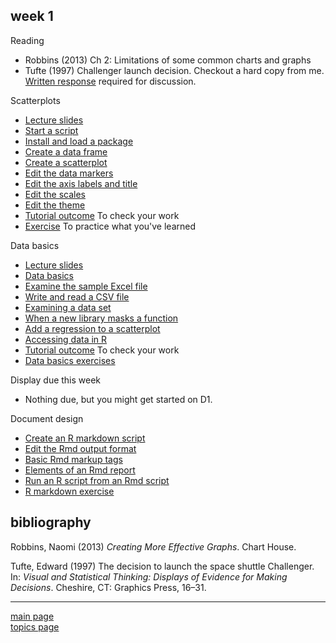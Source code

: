 
week 1
------

Reading

-   Robbins (2013) Ch 2: Limitations of some common charts and graphs
-   Tufte (1997) Challenger launch decision. Checkout a hard copy from me. [Written response](read-01_reading-response-form.pdf) required for discussion.

Scatterplots

-   [Lecture slides](../slides/Le03-scatterplot-slides.pdf)
-   [Start a script](tut-0301_start-scatterplot.md)
-   [Install and load a package](tut-0302_install-load-package.md)
-   [Create a data frame](tut-0303_create-data-frame.md)
-   [Create a scatterplot](tut-0304_create-scatterplot.md)
-   [Edit the data markers](tut-0305_edit-data-markers.md)
-   [Edit the axis labels and title](tut-0306_edit-axis-labels-title.md)
-   [Edit the scales](tut-0307_edit-scales.md)
-   [Edit the theme](tut-0308_edit-theme.md)
-   [Tutorial outcome](../practiceR/tut02_scatterplot.R) To check your work
-   [Exercise](tut-0309_scatterplot-exercise.md) To practice what you've learned

Data basics

-   [Lecture slides](../slides/Le04-data-basics-slides.pdf)
-   [Data basics](tut-0401_data-basics.md)
-   [Examine the sample Excel file](tut-0402_read-excel.md)
-   [Write and read a CSV file](tut-0403_read-write-csv.md)
-   [Examining a data set](tut-0404_examine-new-data.md)
-   [When a new library masks a function](tut-0405_new-library-masks.md)
-   [Add a regression to a scatterplot](tut-0406_add-regression.md)
-   [Accessing data in R](tut-0407_access-data-in-R.md)
-   [Tutorial outcome](../practiceR/tut03_data-basics.R) To check your work
-   [Data basics exercises](tut-0408_data-basics-exercise.md)

Display due this week

-   Nothing due, but you might get started on D1.

Document design

-   [Create an R markdown script](tut-0601_rmd-start-markdown.md)
-   [Edit the Rmd output format](tut-0602_rmd-edit-output.md)
-   [Basic Rmd markup tags](tut-0603_rmd-basic-tags.md)
-   [Elements of an Rmd report](tut-0604_rmd-elements.md)
-   [Run an R script from an Rmd script](tut-0605_rmd-run-r.md)
-   [R markdown exercise](tut-0607_rmd-exercise.md)

bibliography
------------

Robbins, Naomi (2013) *Creating More Effective Graphs*. Chart House.

Tufte, Edward (1997) The decision to launch the space shuttle Challenger. In: *Visual and Statistical Thinking: Displays of Evidence for Making Decisions*. Cheshire, CT: Graphics Press, 16–31.

------------------------------------------------------------------------

[main page](../README.md)<br> [topics page](../README-by-topic.md)
